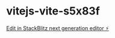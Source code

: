 # vitejs-vite-s5x83f

[Edit in StackBlitz next generation editor ⚡️](https://stackblitz.com/~/github.com/Joe0410/vitejs-vite-s5x83f)